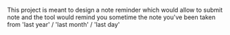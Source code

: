 This project is meant to design a note reminder which would allow to submit note and the tool would remind you sometime the note you've been taken from 'last year' / 'last month' / 'last day'
